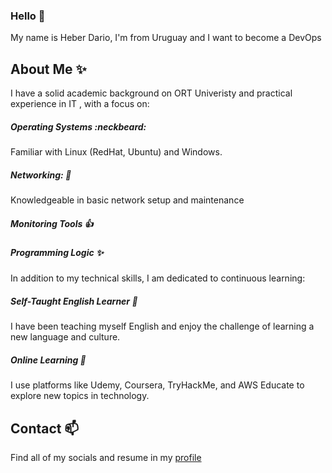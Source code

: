 ### Hello 👋

My name is Heber Dario, I'm from Uruguay and I want to become a DevOps

## About Me ✨
I have a solid academic background on ORT Univeristy and practical experience in IT , with a focus on:


##### Operating Systems :neckbeard:
Familiar with Linux (RedHat, Ubuntu) and Windows.
##### Networking: :construction_worker:
Knowledgeable in basic network setup and maintenance
##### Monitoring Tools :+1:
##### Programming Logic :sparkles:

In addition to my technical skills, I am dedicated to continuous learning:

##### Self-Taught English Learner :rocket:
I have been teaching myself English and enjoy the challenge of learning a new language and culture.
##### Online Learning :statue_of_liberty:
I use platforms like Udemy, Coursera, TryHackMe, and AWS Educate to explore new topics in technology.

## Contact 📫
Find all of my socials and resume in my [profile](https://www.linkedin.com/in/hdmeneses/)
